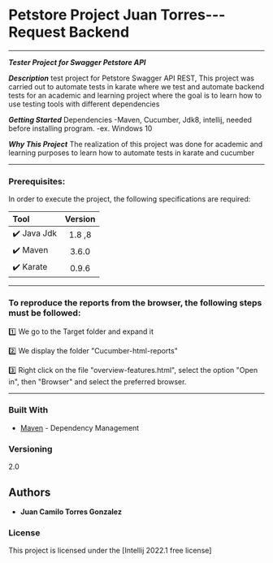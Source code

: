 # Petstore Project  Juan Torres---Request Backend
***

**_Tester Project for Swagger Petstore API_**


**_Description_**
test project for Petstore  Swagger API REST, This project was carried out to automate tests in karate where we test and automate backend tests for an academic and learning project where the goal is to learn how to use testing tools with different dependencies



**_Getting Started_**
Dependencies
-Maven, Cucumber, Jdk8, intellij, needed before installing program.
-ex. Windows 10

**_Why This Project_**
The realization of this project was done for academic and learning purposes to learn how to automate tests in karate and cucumber



***
### Prerequisites:

In order to execute the project, the following specifications are required:

|Tool| Version|
|:--------------|:-------------:|
|:heavy_check_mark: Java Jdk |1.8 ,8 |
|:heavy_check_mark: Maven |3.6.0 |
|:heavy_check_mark: Karate |0.9.6 |


***

### To reproduce the reports from the browser, the following steps must be followed:

:one: We go to the Target folder and expand it

:two: We display the folder "Cucumber-html-reports"

:three: Right click on the file "overview-features.html", select the option "Open in", then "Browser" and select the preferred browser.

***



### Built With

* [Maven](https://maven.apache.org/) - Dependency Management




### Versioning

2.0

## Authors

* **Juan Camilo Torres Gonzalez** 


### License

This project is licensed under the [Intellij 2022.1 free license] 
